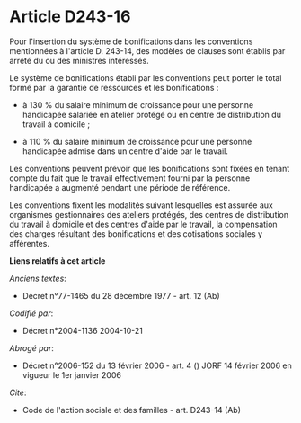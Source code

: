 # Article D243-16

Pour l'insertion du système de bonifications dans les conventions mentionnées à l'article D. 243-14, des modèles de clauses
sont établis par arrêté du ou des ministres intéressés.

Le système de bonifications établi par les conventions peut porter le total formé par la garantie de ressources et les
bonifications :

- à 130 % du salaire minimum de croissance pour une personne handicapée salariée en atelier protégé ou en centre de
distribution du travail à domicile ;

- à 110 % du salaire minimum de croissance pour une personne handicapée admise dans un centre d'aide par le travail.

Les conventions peuvent prévoir que les bonifications sont fixées en tenant compte du fait que le travail effectivement
fourni par la personne handicapée a augmenté pendant une période de référence.

Les conventions fixent les modalités suivant lesquelles est assurée aux organismes gestionnaires des ateliers protégés, des
centres de distribution du travail à domicile et des centres d'aide par le travail, la compensation des charges résultant des
bonifications et des cotisations sociales y afférentes.

**Liens relatifs à cet article**

_Anciens textes_:

  - Décret n°77-1465 du 28 décembre 1977 - art. 12 (Ab)

_Codifié par_:

  - Décret n°2004-1136 2004-10-21

_Abrogé par_:

  - Décret n°2006-152 du 13 février 2006 - art. 4 () JORF 14 février 2006 en vigueur le 1er janvier 2006

_Cite_:

  - Code de l'action sociale et des familles - art. D243-14 (Ab)

